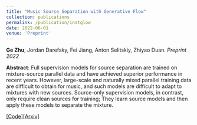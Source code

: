 ```yaml
---
title: "Music Source Separation with Generative Flow"
collection: publications
permalink: /publication/instglow
date: 2022-06-01
venue: 'Preprint'
---
```

<b>Ge Zhu</b>,  Jordan Darefsky, Fei Jiang, Anton Selitskiy, Zhiyao Duan. <i>Preprint 2022</i>

<b>Abstract</b>: Full supervision models for source separation are trained on mixture-source parallel data and have achieved superior performance in recent years. However, large-scale and naturally mixed parallel training data are difficult to obtain for music, and such models are difficult to adapt to mixtures with new sources. Source-only supervision models, in contrast, only require clean sources for training; They learn source models and then apply these models to separate the mixture.

[[Code]](https://github.com/gzhu06/GenerativeSourceSeparation)[[Arxiv]](https://arxiv.org/abs/2204.09079)

